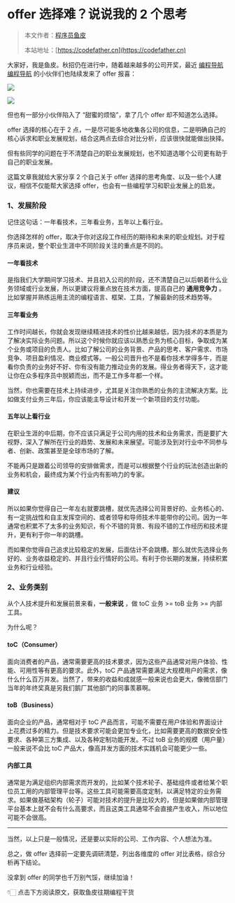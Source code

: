 # offer 选择难？说说我的 2 个思考

> 本文作者：[程序员鱼皮](https://yuyuanweb.feishu.cn/wiki/Abldw5WkjidySxkKxU2cQdAtnah)
>
> 本站地址：[https://codefather.cn](https://codefather.cn)

大家好，我是鱼皮。秋招仍在进行中，随着越来越多的公司开奖，最近 [编程导航编程导航](https://mp.weixin.qq.com/s/eNjauC-3361z-l7fy3VssA)  的小伙伴们也陆续发来了 offer 报喜：

![](https://pic.yupi.icu/1/image-20231028183709246.png)

![](https://pic.yupi.icu/1/image-20231028183746479.png)

但也有一部分小伙伴陷入了 “甜蜜的烦恼”，拿了几个 offer 却不知道怎么选择。

offer 选择的核心在于 2 点，一是尽可能多地收集各公司的信息，二是明确自己的核心诉求和职业发展规划，结合这两点去综合对比分析，应该很快就能做出抉择。

但有些同学的问题在于不清楚自己的职业发展规划，也不知道选哪个公司更有助于自己的职业发展。

这篇文章我就给大家分享 2 个自己关于 offer 选择的思考角度、以及一些个人建议，相信不仅能帮大家选择 offer，也会有一些编程学习和职业发展上的启发。



### 1、发展阶段

记住这句话：一年看技术，三年看业务，五年以上看行业。

你选择怎样的 offer，取决于你对这段工作经历的期待和未来的职业规划。对于程序员来说，整个职业生涯中不同阶段关注的重点是不同的。



#### 一年看技术

是指我们大学期间学习技术、并且初入公司的阶段，还不清楚自己以后朝着什么业务领域或行业发展，所以更建议将重点放在技术方面，提高自己的 **通用竞争力** 。比如掌握并熟练运用主流的编程语言、框架、工具，了解最新的技术趋势等。



#### 三年看业务

工作时间越长，你就会发现继续精进技术的性价比越来越低，因为技术的本质是为了解决实际业务问题。所以这个时候你就应该以熟悉业务为核心目标，争取成为某个业务或项目的负责人。比如了解公司的业务背景、产品的思考、客户需求、市场竞争、项目盈利情况、商业模式等。一般公司晋升也不是看你技术学得多牛，而是看你负责的业务好不好、你有没有能力推动业务的发展。得业务者得天下，这才能让你在众多程序员中脱颖而出，而不是工作多年都一个样。

当然，你也需要在技术上持续进步，尤其是关注你熟悉的业务的主流解决方案。比如做支付业务三年后，你应该能主导设计和开发一个新项目的支付功能。



#### 五年以上看行业

在职业生涯的中后期，你不应该只满足于公司内用的技术和业务需求，而是要扩大视野，深入了解所在行业的趋势、发展和未来展望。可能涉及到对行业中不同参与者、创新、政策甚至是全球市场的了解。

不能再只是跟着公司领导的安排做需求，而是可以根据整个行业的玩法创造出新的业务和机会，最终成为某个行业内有影响力的专家。



#### 建议

所以如果你觉得自己一年左右就要跳槽，就优先选择公司背景好的、业务核心的、有一定挑战性和自主发挥空间的、或者领导和导师技术牛能带你的公司。因为一年通常也积累不了太多的业务知识，有个不错的背景、有段不错的工作经历和技术提升，更有利于你一年的跳槽。

而如果你觉得自己追求比较稳定的发展，后面估计不会跳槽。那么就优先选择业务好的、业务收益稳定的、并且行业行情好的公司。有利于你长期的发展，持续积累业务和行业经验。



### 2、业务类别

从个人技术提升和发展前景来看，**一般来说** ，做 toC 业务 >= toB 业务 >= 内部工具。

为什么呢？

#### toC（Consumer）

面向消费者的产品，通常需要更高的技术要求，因为这些产品通常对用户体验、性能、可用性等有更高的要求。此外，toC 产品通常需要满足大规模用户的需求，像什么什么百万并发。当然了，带来的收益和成就感一般来说也会更大，像微信部门当年的年终奖真是另我们鹅厂其他部门的同事羡慕啊。



#### toB（Business）

面向企业的产品，通常相对于 toC 产品而言，可能不需要在用户体验和界面设计上花费过多的精力。但是技术要求可能会更加专业化，比如需要更高的数据安全性要求、各种第三方集成、以及各种定制功能开发。不过 toB 业务的规模（用户量）一般来说不会比 toC 产品大，像高并发方面的技术实践机会可能更少一些。



#### 内部工具

通常是为满足组织内部需求而开发的，比如某个技术轮子、基础组件或者给某个职位员工用的内部管理平台等。这些工具可能需要高度定制，以满足特定的业务需求。如果做基础架构（轮子）可能对技术的提升是比较大的，但是如果做内部管理平台基本上就不会有什么高要求，而且这类工具通常不会直接产生收入，所以地位可能不会很高。



---



当然，以上只是一般情况，还是要以实际的公司、工作内容、个人想法为准。

总之，做 offer 选择前一定要先调研清楚，列出各维度的 offer 对比表格，综合分析再下结论。

没拿到 offer 的同学也千万别气馁，继续加油！

👇🏻 点击下方阅读原文，获取鱼皮往期编程干货